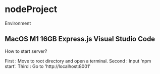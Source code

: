 nodeProject
=============
Environment

MacOS M1 16GB
Express.js
Visual Studio Code
-------------
How to start server?

First : Move to root directory and open a terminal.
Second : Input 'npm start'.
Third : Go to 'http://localhost:8001'